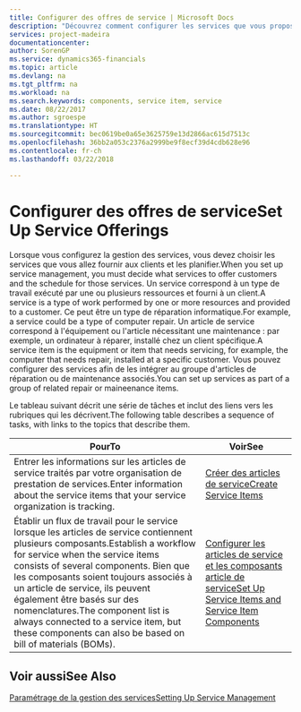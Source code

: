 ```yaml
---
title: Configurer des offres de service | Microsoft Docs
description: "Découvrez comment configurer les services que vous proposez à vos clients."
services: project-madeira
documentationcenter: 
author: SorenGP
ms.service: dynamics365-financials
ms.topic: article
ms.devlang: na
ms.tgt_pltfrm: na
ms.workload: na
ms.search.keywords: components, service item, service
ms.date: 08/22/2017
ms.author: sgroespe
ms.translationtype: HT
ms.sourcegitcommit: bec0619be0a65e3625759e13d2866ac615d7513c
ms.openlocfilehash: 36bb2a053c2376a2999be9f8ecf39d4cdb628e96
ms.contentlocale: fr-ch
ms.lasthandoff: 03/22/2018

---
```


# <a name="set-up-service-offerings"></a><span data-ttu-id="24365-103">Configurer des offres de service</span><span class="sxs-lookup"><span data-stu-id="24365-103">Set Up Service Offerings</span></span>
<span data-ttu-id="24365-104">Lorsque vous configurez la gestion des services, vous devez choisir les services que vous allez fournir aux clients et les planifier.</span><span class="sxs-lookup"><span data-stu-id="24365-104">When you set up service management, you must decide what services to offer customers and the schedule for those services.</span></span> <span data-ttu-id="24365-105">Un service correspond à un type de travail exécuté par une ou plusieurs ressources et fourni à un client.</span><span class="sxs-lookup"><span data-stu-id="24365-105">A service is a type of work performed by one or more resources and provided to a customer.</span></span> <span data-ttu-id="24365-106">Ce peut être un type de réparation informatique.</span><span class="sxs-lookup"><span data-stu-id="24365-106">For example, a service could be a type of computer repair.</span></span> <span data-ttu-id="24365-107">Un article de service correspond à l'équipement ou l'article nécessitant une maintenance : par exemple, un ordinateur à réparer, installé chez un client spécifique.</span><span class="sxs-lookup"><span data-stu-id="24365-107">A service item is the equipment or item that needs servicing, for example, the computer that needs repair, installed at a specific customer.</span></span> <span data-ttu-id="24365-108">Vous pouvez configurer des services afin de les intégrer au groupe d'articles de réparation ou de maintenance associés.</span><span class="sxs-lookup"><span data-stu-id="24365-108">You can set up services as part of a group of related repair or maineenance items.</span></span>  
  
<span data-ttu-id="24365-109">Le tableau suivant décrit une série de tâches et inclut des liens vers les rubriques qui les décrivent.</span><span class="sxs-lookup"><span data-stu-id="24365-109">The following table describes a sequence of tasks, with links to the topics that describe them.</span></span>  
  
|<span data-ttu-id="24365-110">**Pour**</span><span class="sxs-lookup"><span data-stu-id="24365-110">**To**</span></span>|<span data-ttu-id="24365-111">**Voir**</span><span class="sxs-lookup"><span data-stu-id="24365-111">**See**</span></span>|  
|------------|-------------|  
|<span data-ttu-id="24365-112">Entrer les informations sur les articles de service traités par votre organisation de prestation de services.</span><span class="sxs-lookup"><span data-stu-id="24365-112">Enter information about the service items that your service organization is tracking.</span></span>|[<span data-ttu-id="24365-113">Créer des articles de service</span><span class="sxs-lookup"><span data-stu-id="24365-113">Create Service Items</span></span>](service-how-to-create-service-items.md)|  
|<span data-ttu-id="24365-114">Établir un flux de travail pour le service lorsque les articles de service contiennent plusieurs composants.</span><span class="sxs-lookup"><span data-stu-id="24365-114">Establish a workflow for service when the service items consists of several components.</span></span> <span data-ttu-id="24365-115">Bien que les composants soient toujours associés à un article de service, ils peuvent également être basés sur des nomenclatures.</span><span class="sxs-lookup"><span data-stu-id="24365-115">The component list is always connected to a service item, but these components can also be based on bill of materials (BOMs).</span></span>|[<span data-ttu-id="24365-116">Configurer les articles de service et les composants article de service</span><span class="sxs-lookup"><span data-stu-id="24365-116">Set Up Service Items and Service Item Components</span></span>](service-how-setup-service-items.md)|  
  
## <a name="see-also"></a><span data-ttu-id="24365-117">Voir aussi</span><span class="sxs-lookup"><span data-stu-id="24365-117">See Also</span></span>  
[<span data-ttu-id="24365-118">Paramétrage de la gestion des services</span><span class="sxs-lookup"><span data-stu-id="24365-118">Setting Up Service Management</span></span>](service-setup-service.md)   
